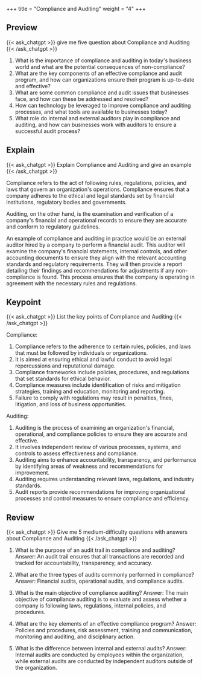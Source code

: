 +++
title = "Compliance and Auditing"
weight = "4"
+++
## Preview
{{< ask_chatgpt >}}
give me five question about Compliance and Auditing
{{< /ask_chatgpt >}}



1. What is the importance of compliance and auditing in today's business world and what are the potential consequences of non-compliance?
2. What are the key components of an effective compliance and audit program, and how can organizations ensure their program is up-to-date and effective?
3. What are some common compliance and audit issues that businesses face, and how can these be addressed and resolved?
4. How can technology be leveraged to improve compliance and auditing processes, and what tools are available to businesses today?
5. What role do internal and external auditors play in compliance and auditing, and how can businesses work with auditors to ensure a successful audit process?   

## Explain
{{< ask_chatgpt >}}
Explain Compliance and Auditing and give an example
{{< /ask_chatgpt >}}



Compliance refers to the act of following rules, regulations, policies, and laws that govern an organization's operations. Compliance ensures that a company adheres to the ethical and legal standards set by financial institutions, regulatory bodies and governments.

Auditing, on the other hand, is the examination and verification of a company's financial and operational records to ensure they are accurate and conform to regulatory guidelines.

An example of compliance and auditing in practice would be an external auditor hired by a company to perform a financial audit. This auditor will examine the company's financial statements, internal controls, and other accounting documents to ensure they align with the relevant accounting standards and regulatory requirements. They will then provide a report detailing their findings and recommendations for adjustments if any non-compliance is found. This process ensures that the company is operating in agreement with the necessary rules and regulations.   

## Keypoint
{{< ask_chatgpt >}}
List the key points of Compliance and Auditing
{{< /ask_chatgpt >}}



Compliance:
1. Compliance refers to the adherence to certain rules, policies, and laws that must be followed by individuals or organizations.
2. It is aimed at ensuring ethical and lawful conduct to avoid legal repercussions and reputational damage.
3. Compliance frameworks include policies, procedures, and regulations that set standards for ethical behavior.
4. Compliance measures include identification of risks and mitigation strategies, training and education, monitoring and reporting.
5. Failure to comply with regulations may result in penalties, fines, litigation, and loss of business opportunities.

Auditing:
1. Auditing is the process of examining an organization's financial, operational, and compliance policies to ensure they are accurate and effective.
2. It involves independent review of various processes, systems, and controls to assess effectiveness and compliance.
3. Auditing aims to enhance accountability, transparency, and performance by identifying areas of weakness and recommendations for improvement.
4. Auditing requires understanding relevant laws, regulations, and industry standards.
5. Audit reports provide recommendations for improving organizational processes and control measures to ensure compliance and efficiency.   

## Review
{{< ask_chatgpt >}}
Give me 5 medium-difficulty questions with answers about Compliance and Auditing
{{< /ask_chatgpt >}}



1. What is the purpose of an audit trail in compliance and auditing?
Answer: An audit trail ensures that all transactions are recorded and tracked for accountability, transparency, and accuracy.

2. What are the three types of audits commonly performed in compliance?
Answer: Financial audits, operational audits, and compliance audits.

3. What is the main objective of compliance auditing?
Answer: The main objective of compliance auditing is to evaluate and assess whether a company is following laws, regulations, internal policies, and procedures.

4. What are the key elements of an effective compliance program?
Answer: Policies and procedures, risk assessment, training and communication, monitoring and auditing, and disciplinary action.

5. What is the difference between internal and external audits?
Answer: Internal audits are conducted by employees within the organization, while external audits are conducted by independent auditors outside of the organization.   

